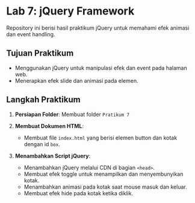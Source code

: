 # Lab 7: jQuery Framework

Repository ini berisi hasil praktikum jQuery untuk memahami efek animasi dan event handling.

## Tujuan Praktikum

- Menggunakan jQuery untuk manipulasi efek dan event pada halaman web.
- Menerapkan efek slide dan animasi pada elemen.

## Langkah Praktikum

1. **Persiapan Folder**: Membuat folder `Pratikum 7`
2. **Membuat Dokumen HTML**:

   - Membuat file `index.html` yang berisi elemen button dan kotak dengan id `box`.
3. **Menambahkan Script jQuery**:

   - Menambahkan jQuery melalui CDN di bagian `<head>`.
   - Membuat efek toggle untuk menampilkan dan menyembunyikan kotak.
   - Menambahkan animasi pada kotak saat mouse masuk dan keluar.
   - Membuat efek hide pada kotak ketika diklik.
